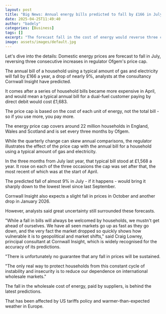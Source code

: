 ```yaml
---
layout: post
title: "Big News: Annual energy bills predicted to fall by £166 in July"
date: 2025-04-25T11:49:40
author: "badely"
categories: [Business]
tags: []
excerpt: "The forecast fall in the cost of energy would reverse three consecutive increases in the price cap."
image: assets/images/default.jpg
---
```


Let's dive into the details: Domestic energy prices are forecast to fall in July, reversing three consecutive increases in regulator Ofgem's price cap.

The annual bill of a household using a typical amount of gas and electricity will fall by £166 a year, a drop of nearly 9%, analysts at the consultancy Cornwall Insight have predicted.

It comes after a series of household bills became more expensive in April, and would mean a typical annual bill for a dual-fuel customer paying by direct debit would cost £1,683.

The price cap is based on the cost of each unit of energy, not the total bill - so if you use more, you pay more.

The energy price cap covers around 22 million households in England, Wales and Scotland and is set every three months by Ofgem.

While the quarterly change can skew annual comparisons, the regulator illustrates the effect of the price cap with the annual bill for a household using a typical amount of gas and electricity.

In the three months from July last year, that typical bill stood at £1,568 a year. It rose on each of the three occasions the cap was set after that, the most recent of which was at the start of April.

The predicted fall of almost 9% in July - if it happens - would bring it sharply down to the lowest level since last September. 

Cornwall Insight also expects a slight fall in prices in October and another drop in January 2026.

However, analysts said great uncertainty still surrounded these forecasts.

"While a fall in bills will always be welcomed by households, we mustn't get ahead of ourselves. We have all seen markets go up as fast as they go down, and the very fact the market dropped so quickly shows how vulnerable it is to geopolitical and market shifts," said Craig Lowrey, principal consultant at Cornwall Insight, which is widely recognised for the accuracy of its predictions.

"There is unfortunately no guarantee that any fall in prices will be sustained.

"The only real way to protect households from this constant cycle of instability and insecurity is to reduce our dependence on international wholesale markets."

The fall in the wholesale cost of energy, paid by suppliers, is behind the latest predictions.

That has been affected by US tariffs policy and warmer-than-expected weather in Europe.

